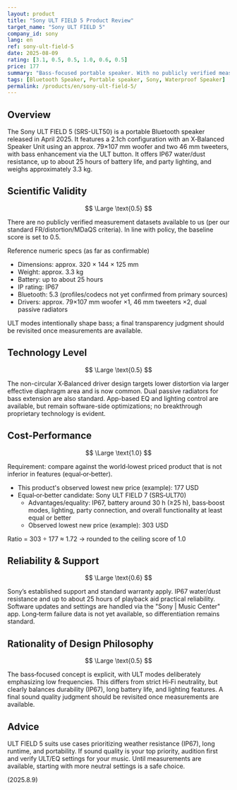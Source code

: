 ```yaml
---
layout: product
title: "Sony ULT FIELD 5 Product Review"
target_name: "Sony ULT FIELD 5"
company_id: sony
lang: en
ref: sony-ult-field-5
date: 2025-08-09
rating: [3.1, 0.5, 0.5, 1.0, 0.6, 0.5]
price: 177
summary: "Bass-focused portable speaker. With no publicly verified measurements, evaluation is cautious; supports IP67 and up to 25-hour playback"
tags: [Bluetooth Speaker, Portable speaker, Sony, Waterproof Speaker]
permalink: /products/en/sony-ult-field-5/
---
```

## Overview

The Sony ULT FIELD 5 (SRS-ULT50) is a portable Bluetooth speaker released in April 2025. It features a 2.1ch configuration with an X‑Balanced Speaker Unit using an approx. 79×107 mm woofer and two 46 mm tweeters, with bass enhancement via the ULT button. It offers IP67 water/dust resistance, up to about 25 hours of battery life, and party lighting, and weighs approximately 3.3 kg.

## Scientific Validity

$$ \Large \text{0.5} $$

There are no publicly verified measurement datasets available to us (per our standard FR/distortion/MDaQS criteria). In line with policy, the baseline score is set to 0.5.

Reference numeric specs (as far as confirmable)
- Dimensions: approx. 320 × 144 × 125 mm
- Weight: approx. 3.3 kg
- Battery: up to about 25 hours
- IP rating: IP67
- Bluetooth: 5.3 (profiles/codecs not yet confirmed from primary sources)
- Drivers: approx. 79×107 mm woofer ×1, 46 mm tweeters ×2, dual passive radiators

ULT modes intentionally shape bass; a final transparency judgment should be revisited once measurements are available.

## Technology Level

$$ \Large \text{0.5} $$

The non-circular X‑Balanced driver design targets lower distortion via larger effective diaphragm area and is now common. Dual passive radiators for bass extension are also standard. App-based EQ and lighting control are available, but remain software-side optimizations; no breakthrough proprietary technology is evident.

## Cost-Performance

$$ \Large \text{1.0} $$

Requirement: compare against the world‑lowest priced product that is not inferior in features (equal‑or‑better).

- This product's observed lowest new price (example): 177 USD
- Equal‑or‑better candidate: Sony ULT FIELD 7 (SRS‑ULT70)
  - Advantages/equality: IP67, battery around 30 h (≥25 h), bass‑boost modes, lighting, party connection, and overall functionality at least equal or better
  - Observed lowest new price (example): 303 USD

Ratio = 303 ÷ 177 ≈ 1.72 → rounded to the ceiling score of 1.0

## Reliability & Support

$$ \Large \text{0.6} $$

Sony’s established support and standard warranty apply. IP67 water/dust resistance and up to about 25 hours of playback aid practical reliability. Software updates and settings are handled via the "Sony | Music Center" app. Long‑term failure data is not yet available, so differentiation remains standard.

## Rationality of Design Philosophy

$$ \Large \text{0.5} $$

The bass‑focused concept is explicit, with ULT modes deliberately emphasizing low frequencies. This differs from strict Hi‑Fi neutrality, but clearly balances durability (IP67), long battery life, and lighting features. A final sound quality judgment should be revisited once measurements are available.

## Advice

ULT FIELD 5 suits use cases prioritizing weather resistance (IP67), long runtime, and portability. If sound quality is your top priority, audition first and verify ULT/EQ settings for your music. Until measurements are available, starting with more neutral settings is a safe choice.

(2025.8.9)